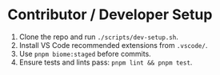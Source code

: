 # Contributor / Developer Setup

1. Clone the repo and run `./scripts/dev-setup.sh`.
2. Install VS Code recommended extensions from `.vscode/`.
3. Use `pnpm biome:staged` before commits.
4. Ensure tests and lints pass: `pnpm lint && pnpm test`.
